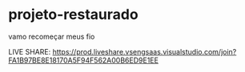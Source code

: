 # projeto-restaurado
vamo recomeçar meus fio

LIVE SHARE: https://prod.liveshare.vsengsaas.visualstudio.com/join?FA1B97BE8E18170A5F94F562A00B6ED9E1EE
